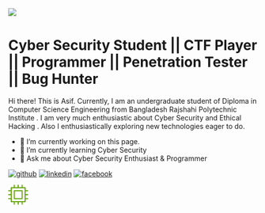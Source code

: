 <img src="https://media.licdn.com/dms/image/v2/D5616AQHIpL6aJpQ0lw/profile-displaybackgroundimage-shrink_350_1400/B56ZV6tjGIHoAY-/0/1741520516223?e=1747267200&v=beta&t=SYAG-Fx-w_RAdVaGW46AwbW3zxY8L3Ry_QuzflswaAw">
<h1>Cyber Security Student || CTF Player || Programmer || Penetration Tester || Bug Hunter</h1> 


<p>
Hi there! This is Asif. Currently, I am an undergraduate student of Diploma in Computer Science Engineering from Bangladesh Rajshahi Polytechnic Institute . I am very much enthusiastic about Cyber Security and Ethical Hacking . Also I enthusiastically exploring new technologies eager to do.

</p>

- 🔭 I’m currently working on this page. 
- 🌱 I’m currently learning Cyber Security 
- 💬 Ask me about Cyber Security Enthusiast & Programmer 


[<img src='https://cdn.jsdelivr.net/npm/simple-icons@3.0.1/icons/github.svg' alt='github' height='40'>](https://github.com/https://github.com/AA-Asif)  [<img src='https://cdn.jsdelivr.net/npm/simple-icons@3.0.1/icons/linkedin.svg' alt='linkedin' height='40'>](https://www.linkedin.com/in/https://www.linkedin.com/in/md-asif83//) [<img src='https://cdn.jsdelivr.net/npm/simple-icons@3.0.1/icons/facebook.svg' alt='facebook' height='40'>](https://www.facebook.com/https://www.facebook.com/md.asif.932770)  
 

<a href='https://docs.github.com/en/developers'><img src='https://raw.githubusercontent.com/acervenky/animated-github-badges/master/assets/devbadge.gif' width='40' height='40'></a> 





